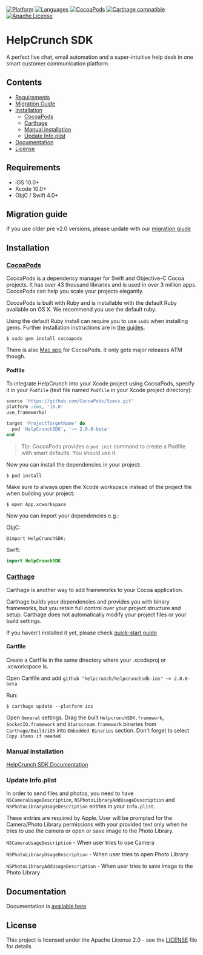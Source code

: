 [![Platform](https://img.shields.io/badge/platforms-iOS-orange.svg)](https://cocoapods.org/pods/HelpcrunchSDK)
[![Languages](https://img.shields.io/badge/languages-OjbC-orange.svg)]()
[![CocoaPods](https://img.shields.io/cocoapods/v/HelpCrunchSDK.svg)](#cocoapods)
[![Carthage compatible](https://img.shields.io/badge/Carthage-compatible-4BC51D.svg?style=flat)](#carthage)
[![Apache License](http://img.shields.io/badge/license-APACHE2-blue.svg?style=flat)](https://www.apache.org/licenses/LICENSE-2.0.html)

# HelpCrunch SDK

A perfect live chat, email automation and a super-intuitive help desk in one smart customer communication platform.

## Contents

- [Requirements](#requirements)
- [Migration Guide](#migration-guide)
- [Installation](#installation)
   - [CocoaPods](#cocoapods)
   - [Carthage](#carthage)
   - [Manual installation](#manual-installation)
   - [Update Info.plist](#update-infoplist)
- [Documentation](#documentation)
- [License](#license)

## Requirements

- iOS 10.0+
- Xcode 10.0+
- ObjC / Swift 4.0+

## Migration guide

If you use older pre v2.0 versions, please update with our [migration giude](https://docs.helpcrunch.com/sdk-migration-guide-from-1-x-to-2-x.html)

## Installation

### [CocoaPods](https://cocoapods.org)

CocoaPods is a dependency manager for Swift and Objective-C Cocoa projects. It has over 43 thousand libraries and is used in over 3 million apps. CocoaPods can help you scale your projects elegantly.

CocoaPods is built with Ruby and is installable with the default Ruby available on OS X. We recommend you use the default ruby.

Using the default Ruby install can require you to use  `sudo`  when installing gems. Further installation instructions are in [the guides](https://guides.cocoapods.org/using/getting-started.html#getting-started).

```shell
$ sudo gem install cocoapods
```

There is also [Mac app](https://cocoapods.org/app) for CocoaPods. It only gets major releases ATM though.

#### Podfile

To integrate HelpCrunch into your Xcode project using CocoaPods, specify it in your `Podfile` (text file named `Podfile` in your Xcode project directory):

```ruby
source 'https://github.com/CocoaPods/Specs.git'
platform :ios, '10.0'
use_frameworks!

target 'ProjectTargetName' do
  pod 'HelpCrunchSDK', '~> 2.0.0-beta'
end
```

> Tip: CocoaPods provides a `pod init` command to create a Podfile with smart defaults. You should use it.

Now you can install the dependencies in your project:

```shell
$ pod install
```

Make sure to always open the Xcode workspace instead of the project file when building your project:

```shell
$ open App.xcworkspace
```

Now you can import your dependencies e.g.:

ObjC:
```objective-c
@import HelpCrunchSDK;
```
Swift:
```swift
import HelpCrunchSDK
```

### [Carthage](https://github.com/Carthage/Carthage)

Carthage is another way to add frameworks to your Cocoa application.

Carthage builds your dependencies and provides you with binary frameworks, but you retain full control over your project structure and setup. Carthage does not automatically modify your project files or your build settings.

If you haven't installed it yet, please check [quick-start guide](https://github.com/Carthage/Carthage#quick-start)

#### Cartfile

Create a Cartfile in the same directory where your .xcodeproj or .xcworkspace is.

Open Cartfile and add `github "helpcrunch/helpcrunchsdk-ios" ~> 2.0.0-beta`

Run:
```shell
$ carthage update --platform ios
```

Open `General` settings. Drag the built `HelpcrunchSDK.framework`, `SocketIO.framework` and `Starscream.framework` binaries from `Carthage/Build/iOS` into `Embedded Binaries` section. Don't forget to select `Copy items if needed`

### Manual installation

[HelpCrunch SDK Documentation](https://docs.helpcrunch.com/ios-sdk.html)

### Update Info.plist

In order to send files and photos, you need to have `NSCameraUsageDescription`, `NSPhotoLibraryAddUsageDescription` and `NSPhotoLibraryUsageDescription` entries in your `Info.plist`.

These entries are required by Apple. User will be prompted for the Camera/Photo Library permissions with your provided text only when he tries to use the camera or open or save image to the Photo Library. 

`NSCameraUsageDescription` - When user tries to use Camera

`NSPhotoLibraryUsageDescription` - When user tries to open Photo Library

`NSPhotoLibraryAddUsageDescription` - When user tries to save image to the Photo Library

## Documentation

Documentation is [available here](https://docs.helpcrunch.com/ios-sdk.html)

## License

This project is licensed under the Apache License 2.0 - see the [LICENSE](LICENSE) file for details

